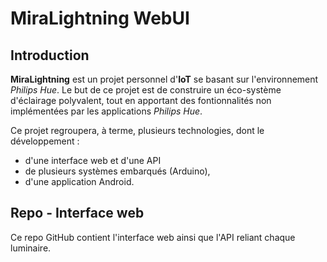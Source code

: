 # MiraLightning WebUI

## Introduction

**MiraLightning** est un projet personnel d'**IoT** se basant sur l'environnement *Philips Hue*.
Le but de ce projet est de construire un éco-système d'éclairage polyvalent, tout en apportant des fontionnalités non implémentées par les applications *Philips Hue*.

Ce projet regroupera, à terme, plusieurs technologies, dont le développement :
- d'une interface web et d'une API
- de plusieurs systèmes embarqués (Arduino),
- d'une application Android.

## Repo - Interface web

Ce repo GitHub contient l'interface web ainsi que l'API reliant chaque luminaire.
